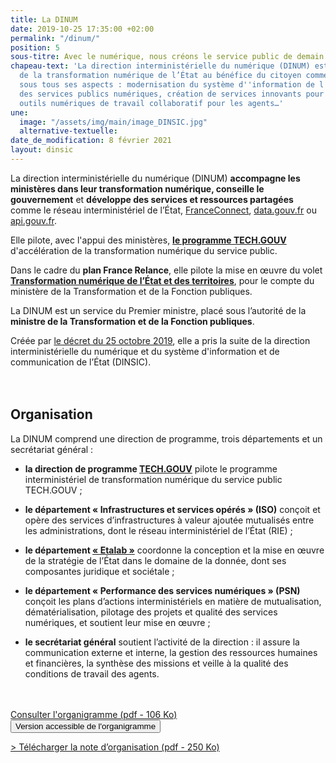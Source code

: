 ```yaml
---
title: La DINUM
date: 2019-10-25 17:35:00 +02:00
permalink: "/dinum/"
position: 5
sous-titre: Avec le numérique, nous créons le service public de demain
chapeau-text: 'La direction interministérielle du numérique (DINUM) est en charge
  de la transformation numérique de l’État au bénéfice du citoyen comme de l''agent,
  sous tous ses aspects : modernisation du système d''information de l''État, qualité
  des services publics numériques, création de services innovants pour les citoyens,
  outils numériques de travail collaboratif pour les agents…'
une:
  image: "/assets/img/main/image_DINSIC.jpg"
  alternative-textuelle: 
date_de_modification: 8 février 2021
layout: dinsic
---
```


La direction interministérielle du numérique (DINUM) **accompagne les ministères dans leur transformation numérique, conseille le gouvernement** et **développe des services et ressources partagées** comme le réseau interministériel de l’État, [FranceConnect](https://franceconnect.gouv.fr), [data.gouv.fr](https://www.data.gouv.fr) ou [api.gouv.fr](https://api.gouv.fr).

Elle pilote, avec l'appui des ministères, **[le programme TECH.GOUV](/publications/tech-gouv-strategie-et-feuille-de-route-2019-2021/)** d'accélération de la transformation numérique du service public.

Dans le cadre du **plan France Relance**, elle pilote la mise en œuvre du volet **[Transformation numérique de l’État et des territoires](https://france-relance.transformation.gouv.fr/ "Transformation numérique de l’État et des territoires - Lien externe")**, pour le compte du ministère de la Transformation et de la Fonction publiques.

La DINUM est un service du Premier ministre, placé sous l’autorité de la **ministre de la Transformation et de la Fonction publiques**.

Créée par [le décret du 25 octobre 2019](https://www.legifrance.gouv.fr/affichTexte.do?cidTexte=JORFTEXT000039281619 "Le décret du 25 octobre 2019 - Lien externe"), elle a pris la suite de la direction interministérielle du numérique et du système d'information et de communication de l’État (DINSIC).
<br>
<br>
<br>

## **Organisation**

La DINUM comprend une direction de programme, trois départements et un secrétariat général :

* **la direction de programme [TECH.GOUV](/publications/tech-gouv-strategie-et-feuille-de-route-2019-2021/)** pilote le programme interministériel de transformation numérique du service public TECH.GOUV ;

* **le département « Infrastructures et services opérés » (ISO)** conçoit et opère des services d’infrastructures à valeur ajoutée mutualisés entre les administrations, dont le réseau interministériel de l’État (RIE) ;

* **le département [« Etalab »](https://www.etalab.gouv.fr/ "Etalab - Lien externe")** coordonne la conception et la mise en œuvre de la stratégie de l’État dans le domaine de la donnée, dont ses composantes juridique et sociétale ;

* **le département « Performance des services numériques » (PSN)** conçoit les plans d’actions interministériels en matière de mutualisation, dématérialisation, pilotage des projets et qualité des services numériques, et soutient leur mise en œuvre ;

* **le secrétariat général** soutient l’activité de la direction : il assure la communication externe et interne, la gestion des ressources humaines et financières, la synthèse des missions et veille à la qualité des conditions de travail des agents.
<br>
<br>

<div class="text-center">
<a href="/uploads/organigramme_DINUM.pdf" class="button">Consulter l'organigramme (pdf - 106 Ko)</a></div>

<script>
function myFunction(id) {
  var x = document.getElementById(id);
  if (x.className.indexOf("show") == -1) {
    x.className += " show";
  } else {
    x.className = x.className.replace(" show", "");
  }
}
</script>

<div class="margin-bottom-3 accordion no-bullet" data-allow-all-closed="true">
<div class="accordion-item">
<button onclick="myFunction('organigramme')" class="accordion-title" aria-controls="organigramme" aria-expanded="false">Version accessible de l'organigramme</button>
<div class="accordion-content" data-tab-content="" id="organigramme" aria-labelledby="organigramme-label" aria-hidden="true" style="display: none;">
<p><b>Sont rattachés à la direction&nbsp;:</b> le programme TECH.GOUV, le département Infrastructures et Services Opérés (ISO), le département Etalab (cycle de vie de la donnée), le département Performance des Services Numériques (PSN), ainsi que le secrétariat général.</p>
<p>Chacun est divisé en missions ou pôles. En voici le détail, avec le nom des responsables.</p>
<br>
<ul><li><b>Programme TECH.GOUV</b>&nbsp;: Xavier Albouy
  <ul>
    <li><b>Mission LABEL&nbsp;:</b> Sabine Guillaume</li>
    <li><b>Mission IDNUM&nbsp;:</b> Christine Balian</li>
    <li><b>Mission DATA&nbsp;:</b> Romain Talès</li>
    <li><b>Mission INFRA&nbsp;:</b> Paul-Emmanuel Caillard</li>
    <li><b>Mission PILOT&nbsp;:</b> Xavier Albouy</li>
    <li><b>Mission TALENTS&nbsp;:</b> Charlotte Cador</li>
    <li><b>Mission BETA&nbsp;:</b> Florian Delezenne</li>
    <li><b>Mission TRANSFO&nbsp;:</b> Patrick Ruestchmann</li>
  </ul><br></li>

<li><b>Département ISO (Infrastructures et Services Opérés)</b>&nbsp;: Guy Duplaquet. Adjoint&nbsp;: Louis Di Benedetto
  <ul>
    <li><b>Pôle RIE</b></li>
    <li><b>Pôle Hypervision&nbsp;:</b> Franck Davy</li>
    <li><b>Pôle Production&nbsp;:</b> Gilles Corbi</li>
    <li><b>Pôle Pilotage de la Qualité et des Partenariats&nbsp;:</b> Louis Di Benedetto</li>
  </ul><br></li>

<li><b>Département Etalab - Cycle de vie de la donnée</b>&nbsp;: Laure Lucchesi
  <ul>
    <li><b>Pôle Droit et Société&nbsp;:</b> Perica Sucevic</li>
    <li><b>Pôle Exploitation des Données&nbsp;:</b> Paul-Antoine Chevalier</li>
    <li><b>Pôle Accompagnement et Communautés&nbsp;:</b> Soizic Pénicaud</li>
    <li><b>Pôle Ouverture et Partage des Données&nbsp;:</b> Romain Talès</li>
  </ul><br></li>

<li><b>Département Performance des services numériques (PSN)&nbsp;:</b> Florent Tournois.
  <ul>
    <li><b>Pôle Conseil et maîtrise des risques</b></li>
    <li><b>Pôle Produits numériques partagés&nbsp;:</b> Jean-Louis Barthelémy</li>
    <li><b>Pôle Architecture et sécurité&nbsp;:</b> Mohsen Souissi</li>
    <li><b>Pôle Design des services numériques&nbsp;:</b> Marine Boudeau</li>
  </ul><br></li>

<li><b>Le secrétariat général&nbsp;:</b> Catherine Ferréol</li>
<li><b>La direction&nbsp;:</b> Nadi Bou Hanna. Adjoint&nbsp;: Xavier Albouy</li>
</ul>
</div>
</div>
</div>


[> Télécharger la note d’organisation (pdf - 250 Ko)](/uploads/note_organisation_DINUM_20200301.pdf "Télécharger la note d’organisation - pdf, 250 Ko")
